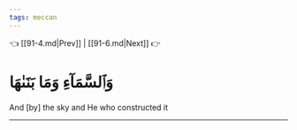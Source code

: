 ```yaml
---
tags: meccan
---
```


👈 [[91-4.md|Prev]] | [[91-6.md|Next]] 👉

# وَٱلسَّمَآءِ وَمَا بَنَىٰهَا

And [by] the sky and He who constructed it

---

